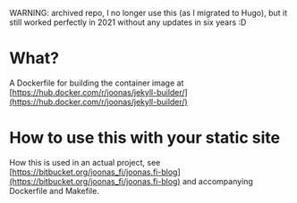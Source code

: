 WARNING: archived repo, I no longer use this (as I migrated to Hugo), but it still worked perfectly in 2021 without any updates in six years :D

What?
=====

A Dockerfile for building the container image at [https://hub.docker.com/r/joonas/jekyll-builder/](https://hub.docker.com/r/joonas/jekyll-builder/)

How to use this with your static site
=====================================

How this is used in an actual project, see [https://bitbucket.org/joonas_fi/joonas.fi-blog](https://bitbucket.org/joonas_fi/joonas.fi-blog) and accompanying Dockerfile and Makefile.
